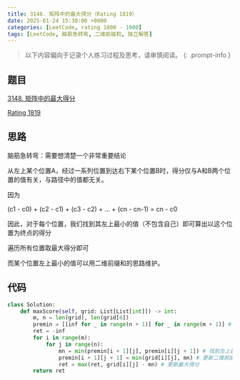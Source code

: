 ```yaml
---
title: 3148. 矩阵中的最大得分（Rating 1819）
date: 2025-01-24 15:30:00 +0800
categories: [LeetCode, rating 1800 - 1900]
tags: [LeetCode, 脑筋急转弯, 二维前缀和, 独立解答]
---
```


> 以下内容偏向于记录个人练习过程及思考，请审慎阅读。
{: .prompt-info }

## 题目

[3148. 矩阵中的最大得分](https://leetcode.cn/problems/maximum-difference-score-in-a-grid)

[Rating 1819](https://zerotrac.github.io/leetcode_problem_rating/#/)

## 思路

脑筋急转弯：需要想清楚一个非常重要结论

从左上某个位置A，经过一系列位置到达右下某个位置B时，得分仅与A和B两个位置的值有关，与路径中的值都无关。

因为

(c1 - c0) + (c2 - c1) + (c3 - c2) + ... + (cn - cn-1) = cn - c0 

因此，对于每个位置，我们找到其左上最小的值（不包含自己）即可算出以这个位置为终点的得分

遍历所有位置取最大得分即可

而某个位置左上最小的值可以用二维前缀和的思路维护。

## 代码

```python
class Solution:
    def maxScore(self, grid: List[List[int]]) -> int:
        m, n = len(grid), len(grid[0])
        premin = [[inf for _ in range(n + 1)] for _ in range(m + 1)] # 二维前缀最小值
        ret = -inf
        for i in range(m):
            for j in range(n):
                mn = min(premin[i + 1][j], premin[i][j + 1]) # 找到左上最小值（不包含自己）
                premin[i + 1][j + 1] = min(grid[i][j], mn) # 更新二维前缀最小值
                ret = max(ret, grid[i][j] - mn) # 更新最大得分
        return ret
```
